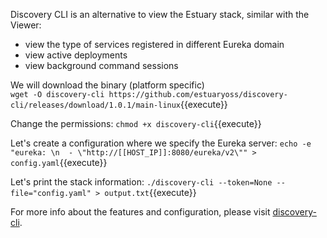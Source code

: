 Discovery CLI is an alternative to view the Estuary stack, similar with the Viewer:  
- view the type of services registered in different Eureka domain
- view active deployments
- view background command sessions

We will download the binary (platform specific)    
`wget -O discovery-cli https://github.com/estuaryoss/discovery-cli/releases/download/1.0.1/main-linux`{{execute}}

Change the permissions:
`chmod +x discovery-cli`{{execute}}

Let's create a configuration where we specify the Eureka server:
`echo -e "eureka: \n  - \"http://[[HOST_IP]]:8080/eureka/v2\"" > config.yaml`{{execute}}

Let's print the stack information:
`./discovery-cli --token=None --file="config.yaml" > output.txt`{{execute}}


For more info about the features and configuration, please visit [discovery-cli](https://github.com/estuaryoss/discovery-cli).

